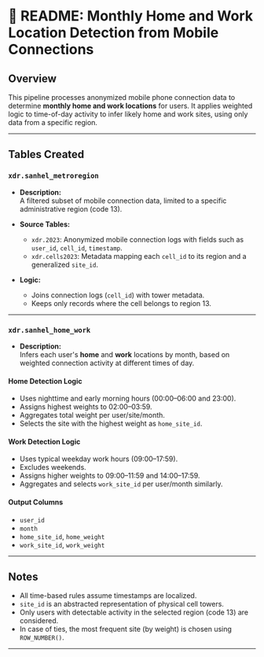 # 📘 README: Monthly Home and Work Location Detection from Mobile Connections

## Overview

This pipeline processes anonymized mobile phone connection data to determine **monthly home and work locations** for users. It applies weighted logic to time-of-day activity to infer likely home and work sites, using only data from a specific region.

---

## Tables Created

### `xdr.sanhel_metroregion`

- **Description:**  
  A filtered subset of mobile connection data, limited to a specific administrative region (code 13).

- **Source Tables:**
  - `xdr.2023`: Anonymized mobile connection logs with fields such as `user_id`, `cell_id`, `timestamp`.
  - `xdr.cells2023`: Metadata mapping each `cell_id` to its region and a generalized `site_id`.

- **Logic:**
  - Joins connection logs (`cell_id`) with tower metadata.
  - Keeps only records where the cell belongs to region 13.

---

### `xdr.sanhel_home_work`

- **Description:**  
  Infers each user's **home** and **work** locations by month, based on weighted connection activity at different times of day.

#### Home Detection Logic

- Uses nighttime and early morning hours (00:00–06:00 and 23:00).
- Assigns highest weights to 02:00–03:59.
- Aggregates total weight per user/site/month.
- Selects the site with the highest weight as `home_site_id`.

#### Work Detection Logic

- Uses typical weekday work hours (09:00–17:59).
- Excludes weekends.
- Assigns higher weights to 09:00–11:59 and 14:00–17:59.
- Aggregates and selects `work_site_id` per user/month similarly.

#### Output Columns

- `user_id`
- `month`
- `home_site_id`, `home_weight`
- `work_site_id`, `work_weight`

---

## Notes

- All time-based rules assume timestamps are localized.
- `site_id` is an abstracted representation of physical cell towers.
- Only users with detectable activity in the selected region (code 13) are considered.
- In case of ties, the most frequent site (by weight) is chosen using `ROW_NUMBER()`.

---
